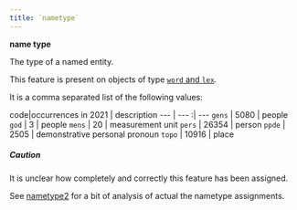 ```yaml
---
title: `nametype`
---
```


**name type**

The type of a named entity.

This feature is present on objects of type
[`word` and `lex`](otype.md).

It is a comma separated list of the following values:

code|occurrences in 2021 | description
--- | --- :| ---
`gens`   |  5080 | people
`god`    |     3 | people
`mens`   |    20 | measurement unit
`pers`   | 26354 | person
`ppde`   |  2505 | demonstrative personal pronoun
`topo`   | 10916 | place

##### Caution

>
It is unclear how completely and correctly this feature has been assigned.

See
[nametype2]({{tut}}/cookbook/nametype2.ipynb)
for a bit of analysis of actual the nametype assignments.


